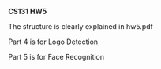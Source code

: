 **CS131 HW5**

The structure is clearly explained in hw5.pdf

Part 4 is for Logo Detection

Part 5 is for Face Recognition
